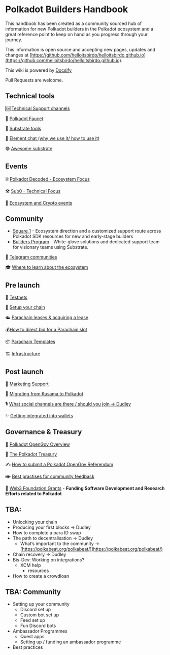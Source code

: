 <!-- ![logo](./logo.svg ":size=50%") -->

# Polkadot Builders Handbook

This handbook has been created as a community sourced hub of information for new Polkadot builders in the Polkadot ecosystem and a great reference point to keep on hand as you progress through your journey.

This information is open source and accepting new pages, updates and changes at [https://github.com/helloitsbirdo/helloitsbirdo.github.io](https://github.com/helloitsbirdo/helloitsbirdo.github.io).

This wiki is powered by [Docsify](https://docsify.js.org/)

Pull Requests are welcome.

## Technical tools

🆘 [Technical Support channels](tech-tools/tech-support-channels.md)

🚰 [Polkadot Faucet](tech-tools/polkadot-faucet.md)

🔧 [Substrate tools](tech-tools/substrate-tools.md)

🔐 [Element chat (why we use it/ how to use it)](tech-tools/element.md)

🟢 [Awesome substrate](https://github.com/substrate-developer-hub/awesome-substrate)

## Events

⛓️ [Polkadot Decoded - Ecosystem Focus](events/decoded.md)

🛠️ [Sub0 - Technical Focus](events/sub0.md)

🎈 [Ecosystem and Crypto events](events/ecosystem-crypto.md)

## Community

- [Square 1](https://www.parity.io/blog/introducing-square-one) - Ecosystem direction and a customized support route across Polkadot SDK resources for new and early-stage builders
- [Builders Program](https://substrate.io/ecosystem/substrate-builders-program/) - White-glove solutions and dedicated support team for visionary teams using Substrate.

📲 [Telegram communities](telegram-communities.md)

🎓 [Where to learn about the ecosystem ](where-to-learn.md)

## Pre launch

🦛 [Testnets](testnets.md)

🔨 [Setup your chain ](setup-your-chain.md)

🛳️ [Parachain leases & acquiring a lease](parachain-leases.md)

💰[How to direct bid for a Parachain slot](direct-bid.md)

📦 [Parachain Templates](parachain-templates.md)

🏗️ [Infrastructure](infrastructure.md)

## Post launch

🌸 [Marketing Support](marketing-support.md)

🔀 [Migrating from Kusama to Polkadot](migrating-kusama-to-polkadot.md)

🎙️ [What social channels are there / should you join → Dudley](social-channels.md)

✨ [Getting integrated into wallets](integrations-wallets.md)

## Governance & Treasury

📮 [Polkadot OpenGov Overview](opengov.md)

🏦 [The Polkadot Treasury](treasury.md)

✍️ [How to submit a Polkadot OpenGov Referendum](submit-referendum.md)

👪 [Best practises for community feedback](best-practices.md)

💸 [Web3 Foundation Grants](https://web3.foundation/grants) - **Funding Software Development and Research Efforts related to Polkadot**

## TBA:

- Unlocking your chain
- Producing your first blocks → Dudley
- How to complete a para ID swap
- The path to decentralisation → Dudley
  - What’s important to the community → [https://polkabeat.org/polkabeat/](https://polkabeat.org/polkabeat/)
- Chain recovery → Dudley
- Bis-Dev: Working on integrations?
  - XCM help
    - resources
- How to create a crowdloan

## TBA: Community

- Setting up your community
  - Discord set up
  - Custom bot set up
  - Feed set up
  - Fun Discord bots
- Ambassador Programmes
  - Quest apps
  - Setting up / funding an ambassador programme
- Best practices
